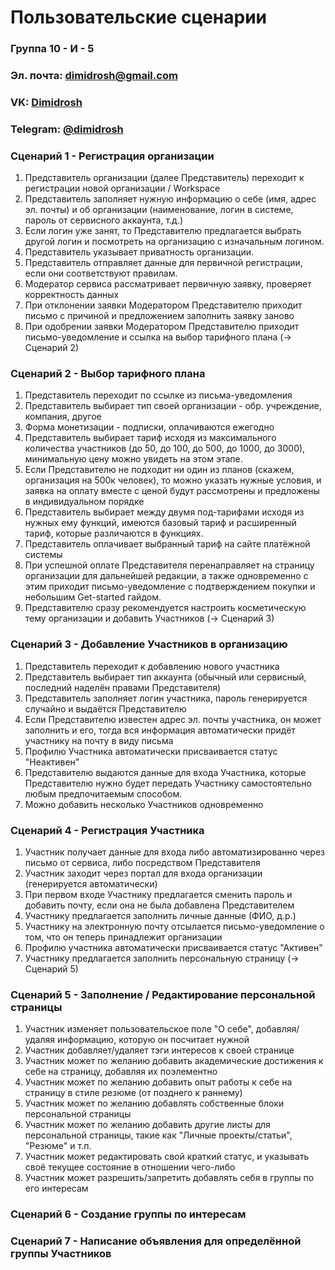 # Пользовательские сценарии
### Группа 10 - И - 5
### Эл. почта: [dimidrosh@gmail.com](mailto:dimidrosh@gmail.com)
### VK: [Dimidrosh](https://vk.com/dimidrosh)
### Telegram: [@dimidrosh](https://t.me/dimidrosh)
### Сценарий 1 - Регистрация организации
1. Представитель организации (далее Представитель) переходит к регистрации новой организации / Workspace
2. Представитель заполняет нужную информацию о себе (имя, адрес эл. почты) и об организации (наименование, логин в системе, пароль от сервисного аккаунта, т.д.)
3. Если логин уже занят, то Представителю предлагается выбрать другой логин и посмотреть на организацию с изначальным логином.
4. Представитель указывает приватность организации.
5. Представитель отправляет данные для первичной регистрации, если они соответствуют правилам.
6. Модератор сервиса рассматривает первичную заявку, проверяет корректность данных
7. При отклонении заявки Модератором Представителю приходит письмо с причиной и предложением заполнить заявку заново
8. При одобрении заявки Модератором Представителю приходит письмо-уведомление и ссылка на выбор тарифного плана (-> Сценарий 2)
### Сценарий 2 - Выбор тарифного плана
1. Представитель переходит по ссылке из письма-уведомления
2. Представитель выбирает тип своей организации - обр. учреждение, компания, другое
3. Форма монетизации - подписки, оплачиваются ежегодно
4. Представитель выбирает тариф исходя из максимального количества участников (до 50, до 100, до 500, до 1000, до 3000), минимальную цену можно увидеть на этом этапе.
5. Если Представителю не подходит ни один из планов (скажем, организация на 500к человек), то можно указать нужные условия, и заявка на оплату вместе с ценой будут рассмотрены и предложены в индивидуальном порядке
6. Представитель выбирает между двумя под-тарифами исходя из нужных ему функций, имеются базовый тариф и расширенный тариф, которые различаются в функциях.
7. Представитель оплачивает выбранный тариф на сайте платёжной системы
8. При успешной оплате Представителя перенаправляет на страницу организации для дальнейшей редакции, а также одновременно с этим приходит письмо-уведомление с подтверждением покупки и небольшим Get-started гайдом.
9. Представителю сразу рекомендуется настроить косметическую тему организации и добавить Участников (-> Сценарий 3)
### Сценарий 3 - Добавление Участников в организацию
1. Представитель переходит к добавлению нового участника
2. Представитель выбирает тип аккаунта (обычный или сервисный, последний наделён правами Представителя)
3. Представитель заполняет логин участника, пароль генерируется случайно и выдаётся Представителю
4. Если Представителю известен адрес эл. почты участника, он может заполнить и его, тогда вся информация автоматически придёт участнику на почту в виду письма
5. Профилю Участника автоматически присваивается статус "Неактивен"
6. Представителю выдаются данные для входа Участника, которые Представителю нужно будет передать Участнику самостоятельно любым предпочитаемым способом.
7. Можно добавить несколько Участников одновременно
### Сценарий 4 - Регистрация Участника
1. Участник получает данные для входа либо автоматизированно через письмо от сервиса, либо посредством Представителя
2. Участник заходит через портал для входа организации (генерируется автоматически)
3. При первом входе Участнику предлагается сменить пароль и добавить почту, если она не была добавлена Представителем
4. Участнику предлагается заполнить личные данные (ФИО, д.р.)
5. Участнику на электронную почту отсылается письмо-уведомление о том, что он теперь принадлежит организации
6. Профилю участника автоматически присваивается статус "Активен"
7. Участнику предлагается заполнить персональную страницу (-> Сценарий 5)
### Сценарий 5 - Заполнение / Редактирование персональной страницы
1. Участник изменяет пользовательское поле "О себе", добавляя/удаляя информацию, которую он посчитает нужной
2. Участник добавляет/удаляет тэги интересов к своей странице
3. Участник может по желанию добавить академические достижения к себе на страницу, добавляя их поэлементно
4. Участник может по желанию добавить опыт работы к себе на страницу в стиле резюме (от позднего к раннему)
5. Участник может по желанию добавлять собственные блоки персональной страницы
6. Участник может по желанию добавить другие листы для персональной страницы, такие как "Личные проекты/статьи", "Резюме" и т.п.
7. Участник может редактировать свой краткий статус, и указывать своё текущее состояние в отношении чего-либо
8. Участник может разрешить/запретить добавлять себя в группы по его интересам
### Сценарий 6 - Создание группы по интересам
### Сценарий 7 - Написание объявления для определённой группы Участников
